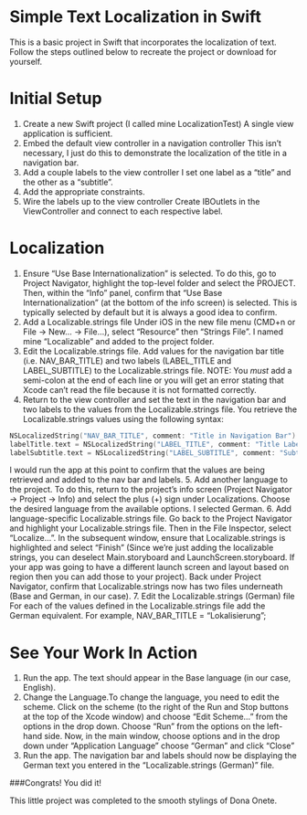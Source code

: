 # Simple Text Localization in Swift
This is a basic project in Swift that incorporates the localization of text. Follow the steps outlined below to recreate the project or download for yourself.

Initial Setup
======
1. Create a new Swift project (I called mine LocalizationTest)
A single view application is sufficient.
2. Embed the default view controller in a navigation controller
This isn’t necessary, I just do this to demonstrate the localization of the title in a navigation bar.
3. Add a couple labels to the view controller
I set one label as a “title” and the other as a “subtitle”.
4. Add the appropriate constraints.
5. Wire the labels up to the view controller
Create IBOutlets in the ViewController and connect to each respective label.

Localization
======
1. Ensure “Use Base Internationalization” is selected.
To do this, go to Project Navigator, highlight the top-level folder and select the PROJECT. Then, within the “Info” panel, confirm that “Use Base Internationalization” (at the bottom of the info screen) is selected. This is typically selected by default but it is always a good idea to confirm.
2. Add a Localizable.strings file
Under iOS in the new file menu (CMD+n or File -> New… -> File…), select “Resource” then “Strings File”. I named mine “Localizable” and added to the project folder.
3. Edit the Localizable.strings file.
Add values for the navigation bar title (i.e. NAV_BAR_TITLE) and two labels (LABEL_TITLE and LABEL_SUBTITLE) to the Localizable.strings file. NOTE: You *must* add a semi-colon at the end of each line or you will get an error stating that Xcode can’t read the file because it is not formatted correctly.
4. Return to the view controller and set the text in the navigation bar and two labels to the values from the Localizable.strings file.
You retrieve the Localizable.strings values using the following syntax:
```swift
NSLocalizedString("NAV_BAR_TITLE", comment: "Title in Navigation Bar")
labelTitle.text = NSLocalizedString("LABEL_TITLE", comment: "Title Label")
labelSubtitle.text = NSLocalizedString("LABEL_SUBTITLE", comment: "Subtitle Label")
```
I would run the app at this point to confirm that the values are being retrieved and added to the nav bar and labels.
5. Add another language to the project.
To do this, return to the project’s info screen (Project Navigator -> Project -> Info) and select the plus (+) sign under Localizations. Choose the desired language from the available options. I selected German.
6. Add language-specific Localizable.strings file. 
Go back to the Project Navigator and highlight your Localizable.strings file. Then in the File Inspector, select “Localize…”. In the subsequent window, ensure that Localizable.strings is highlighted and select “Finish” (Since we’re just adding the localizable strings, you can deselect Main.storyboard and LaunchScreen.storyboard. If your app was going to have a different launch screen and layout based on region then you can add those to your project). Back under Project Navigator, confirm that Localizable.strings now has two files underneath (Base and German, in our case).
7. Edit the Localizable.strings (German) file
For each of the values defined in the Localizable.strings file add the German equivalent. For example, NAV_BAR_TITLE = “Lokalisierung”;

See Your Work In Action
======
1. Run the app.
The text should appear in the Base language (in our case, English).
2. Change the Language.To change the language, you need to edit the scheme. Click on the scheme (to the right of the Run and Stop buttons at the top of the Xcode window) and choose “Edit Scheme…” from the options in the drop down. Choose “Run” from the options on the left-hand side. Now, in the main window, choose options and in the drop down under “Application Language” choose “German” and click “Close”
3. Run the app.
The navigation bar and labels should now be displaying the German text you entered in the “Localizable.strings (German)” file.

###Congrats! You did it!

This little project was completed to the smooth stylings of Dona Onete.